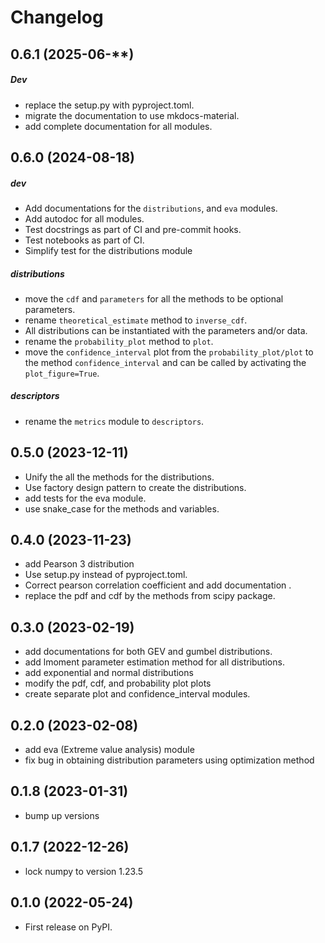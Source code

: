 # Changelog

## 0.6.1 (2025-06-**)
##### Dev
* replace the setup.py with pyproject.toml.
* migrate the documentation to use mkdocs-material.
* add complete documentation for all modules.


## 0.6.0 (2024-08-18)

##### dev
* Add documentations for the `distributions`, and `eva` modules.
* Add autodoc for all modules.
* Test docstrings as part of CI and pre-commit hooks.
* Test notebooks as part of CI.
* Simplify test for the distributions module

##### distributions
* move the `cdf` and `parameters` for all the methods to be optional parameters.
* rename `theoretical_estimate` method to `inverse_cdf`.
* All distributions can be instantiated with the parameters and/or data.
* rename the `probability_plot` method to `plot`.
* move the `confidence_interval` plot from the `probability_plot/plot` to the method `confidence_interval` and can be
  called by activating the `plot_figure=True`.

##### descriptors
* rename the `metrics` module to `descriptors`.

## 0.5.0 (2023-12-11)

* Unify the all the methods for the distributions.
* Use factory design pattern to create the distributions.
* add tests for the eva module.
* use snake_case for the methods and variables.

## 0.4.0 (2023-11-23)

* add Pearson 3 distribution
* Use setup.py instead of pyproject.toml.
* Correct pearson correlation coefficient and add documentation .
* replace the pdf and cdf by the methods from scipy package.

## 0.3.0 (2023-02-19)

* add documentations for both GEV and gumbel distributions.
* add lmoment parameter estimation method for all distributions.
* add exponential and normal distributions
* modify the pdf, cdf, and probability plot plots
* create separate plot and confidence_interval modules.

## 0.2.0 (2023-02-08)

* add eva (Extreme value analysis) module
* fix bug in obtaining distribution parameters using optimization method

## 0.1.8 (2023-01-31)

* bump up versions

## 0.1.7 (2022-12-26)

* lock numpy to version 1.23.5

## 0.1.0 (2022-05-24)

* First release on PyPI.
